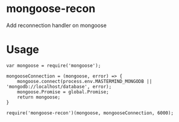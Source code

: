 # mongoose-recon
Add reconnection handler on mongoose

# Usage

```node
var mongoose = require('mongoose');

mongooseConnection = (mongoose, error) => {
	mongoose.connect(process.env.MASTERMIND_MONGODB || 'mongodb://localhost/database', error);
	mongoose.Promise = global.Promise;
	return mongoose;
}

require('mongoose-recon')(mongoose, mongooseConnection, 6000);
```

